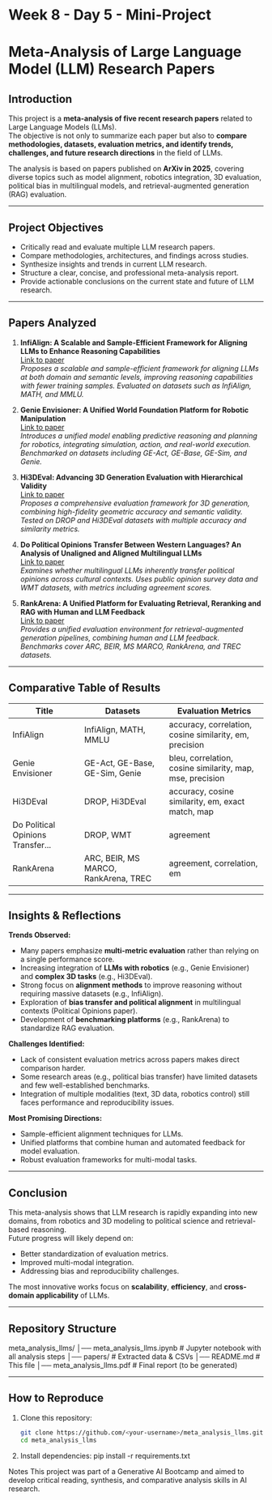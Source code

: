 # Week 8 - Day 5 - Mini-Project
# Meta-Analysis of Large Language Model (LLM) Research Papers

## Introduction
This project is a **meta-analysis of five recent research papers** related to Large Language Models (LLMs).  
The objective is not only to summarize each paper but also to **compare methodologies, datasets, evaluation metrics, and identify trends, challenges, and future research directions** in the field of LLMs.

The analysis is based on papers published on **ArXiv in 2025**, covering diverse topics such as model alignment, robotics integration, 3D evaluation, political bias in multilingual models, and retrieval-augmented generation (RAG) evaluation.

---

## Project Objectives
- Critically read and evaluate multiple LLM research papers.
- Compare methodologies, architectures, and findings across studies.
- Synthesize insights and trends in current LLM research.
- Structure a clear, concise, and professional meta-analysis report.
- Provide actionable conclusions on the current state and future of LLM research.

---

## Papers Analyzed

1. **InfiAlign: A Scalable and Sample-Efficient Framework for Aligning LLMs to Enhance Reasoning Capabilities**  
   [Link to paper](https://arxiv.org/abs/2508.05496)  
   *Proposes a scalable and sample-efficient framework for aligning LLMs at both domain and semantic levels, improving reasoning capabilities with fewer training samples. Evaluated on datasets such as InfiAlign, MATH, and MMLU.*

2. **Genie Envisioner: A Unified World Foundation Platform for Robotic Manipulation**  
   [Link to paper](https://arxiv.org/html/2508.05635v1)  
   *Introduces a unified model enabling predictive reasoning and planning for robotics, integrating simulation, action, and real-world execution. Benchmarked on datasets including GE-Act, GE-Base, GE-Sim, and Genie.*

3. **Hi3DEval: Advancing 3D Generation Evaluation with Hierarchical Validity**  
   [Link to paper](https://arxiv.org/abs/2508.05609)  
   *Proposes a comprehensive evaluation framework for 3D generation, combining high-fidelity geometric accuracy and semantic validity. Tested on DROP and Hi3DEval datasets with multiple accuracy and similarity metrics.*

4. **Do Political Opinions Transfer Between Western Languages? An Analysis of Unaligned and Aligned Multilingual LLMs**  
   [Link to paper](https://arxiv.org/abs/2508.05553)  
   *Examines whether multilingual LLMs inherently transfer political opinions across cultural contexts. Uses public opinion survey data and WMT datasets, with metrics including agreement scores.*

5. **RankArena: A Unified Platform for Evaluating Retrieval, Reranking and RAG with Human and LLM Feedback**  
   [Link to paper](https://arxiv.org/abs/2508.05512)  
   *Provides a unified evaluation environment for retrieval-augmented generation pipelines, combining human and LLM feedback. Benchmarks cover ARC, BEIR, MS MARCO, RankArena, and TREC datasets.*

---

## Comparative Table of Results

| Title | Datasets | Evaluation Metrics |
|-------|----------|--------------------|
| InfiAlign | InfiAlign, MATH, MMLU | accuracy, correlation, cosine similarity, em, precision |
| Genie Envisioner | GE-Act, GE-Base, GE-Sim, Genie | bleu, correlation, cosine similarity, map, mse, precision |
| Hi3DEval | DROP, Hi3DEval | accuracy, cosine similarity, em, exact match, map |
| Do Political Opinions Transfer... | DROP, WMT | agreement |
| RankArena | ARC, BEIR, MS MARCO, RankArena, TREC | agreement, correlation, em |

---

## Insights & Reflections

**Trends Observed:**
- Many papers emphasize **multi-metric evaluation** rather than relying on a single performance score.
- Increasing integration of **LLMs with robotics** (e.g., Genie Envisioner) and **complex 3D tasks** (e.g., Hi3DEval).
- Strong focus on **alignment methods** to improve reasoning without requiring massive datasets (e.g., InfiAlign).
- Exploration of **bias transfer and political alignment** in multilingual contexts (Political Opinions paper).
- Development of **benchmarking platforms** (e.g., RankArena) to standardize RAG evaluation.

**Challenges Identified:**
- Lack of consistent evaluation metrics across papers makes direct comparison harder.
- Some research areas (e.g., political bias transfer) have limited datasets and few well-established benchmarks.
- Integration of multiple modalities (text, 3D data, robotics control) still faces performance and reproducibility issues.

**Most Promising Directions:**
- Sample-efficient alignment techniques for LLMs.
- Unified platforms that combine human and automated feedback for model evaluation.
- Robust evaluation frameworks for multi-modal tasks.

---

## Conclusion
This meta-analysis shows that LLM research is rapidly expanding into new domains, from robotics and 3D modeling to political science and retrieval-based reasoning.  
Future progress will likely depend on:
- Better standardization of evaluation metrics.
- Improved multi-modal integration.
- Addressing bias and reproducibility challenges.

The most innovative works focus on **scalability**, **efficiency**, and **cross-domain applicability** of LLMs.

---

## Repository Structure
meta_analysis_llms/
│── meta_analysis_llms.ipynb # Jupyter notebook with all analysis steps
│── papers/ # Extracted data & CSVs
│── README.md # This file
│── meta_analysis_llms.pdf # Final report (to be generated)

---

## How to Reproduce
1. Clone this repository:
   ```bash
   git clone https://github.com/<your-username>/meta_analysis_llms.git
   cd meta_analysis_llms

2. Install dependencies:
pip install -r requirements.txt

Notes
This project was part of a Generative AI Bootcamp and aimed to develop critical reading, synthesis, and comparative analysis skills in AI research.
